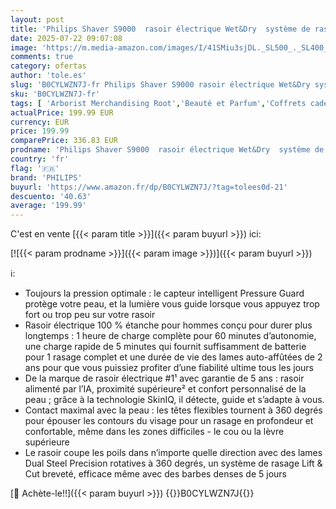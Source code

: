 ```yaml
---
layout: post
title: 'Philips Shaver S9000  rasoir électrique Wet&Dry  système de rasage Lift & Cut et technologie SkinIQ  tondeuse rétractable  Quick Clean Pod  socle de charge  coffret de voyage  argent chromé  S9975/54'
date: 2025-07-22 09:07:08
image: 'https://m.media-amazon.com/images/I/41SMiu3sjDL._SL500_._SL400_.jpg'
comments: true
category: ofertas
author: 'tole.es'
slug: 'B0CYLWZN7J-fr Philips Shaver S9000 rasoir électrique Wet&Dry système de...'
sku: 'B0CYLWZN7J-fr'
tags: [ 'Arborist Merchandising Root','Beauté et Parfum','Coffrets cadeaux','Custom Stores','Hygiène et Santé','Rasage et épilation','Rasoirs à têtes rotatives homme','Rasoirs électriques et accessoires','Rasoirs électriques homme','Self Service','b31acd77-12f3-40a7-b277-3c742bccc7d7_0','b31acd77-12f3-40a7-b277-3c742bccc7d7_7601','philips','🇫🇷', ]
actualPrice: 199.99 EUR
currency: EUR
price: 199.99
comparePrice: 336.83 EUR
prodname: 'Philips Shaver S9000  rasoir électrique Wet&Dry  système de rasage Lift & Cut et technologie SkinIQ  tondeuse rétractable  Quick Clean Pod  socle de charge  coffret de voyage  argent chromé  S9975/54'
country: 'fr'
flag: '🇫🇷'
brand: 'PHILIPS'
buyurl: 'https://www.amazon.fr/dp/B0CYLWZN7J/?tag=tolees0d-21'
descuento: '40.63'
average: '199.99'
---
```


C'est en vente [{{< param title >}}]({{< param buyurl >}}) ici:

[![{{< param prodname >}}]({{< param image >}})]({{< param buyurl >}})

ℹ️:

- Toujours la pression optimale : le capteur intelligent Pressure Guard protège votre peau, et la lumière vous guide lorsque vous appuyez trop fort ou trop peu sur votre rasoir
- Rasoir électrique 100 % étanche pour hommes conçu pour durer plus longtemps : 1 heure de charge complète pour 60 minutes d’autonomie, une charge rapide de 5 minutes qui fournit suffisamment de batterie pour 1 rasage complet et une durée de vie des lames auto-affûtées de 2 ans pour que vous puissiez profiter d’une fiabilité ultime tous les jours
- De la marque de rasoir électrique #1¹ avec garantie de 5 ans : rasoir alimenté par l’IA, proximité supérieure² et confort personnalisé de la peau ; grâce à la technologie SkinIQ, il détecte, guide et s’adapte à vous.
- Contact maximal avec la peau : les têtes flexibles tournent à 360 degrés pour épouser les contours du visage pour un rasage en profondeur et confortable, même dans les zones difficiles - le cou ou la lèvre supérieure
- Le rasoir coupe les poils dans n’importe quelle direction avec des lames Dual Steel Precision rotatives à 360 degrés, un système de rasage Lift & Cut breveté, efficace même avec des barbes denses de 5 jours

[🛒 Achète-le!!]({{< param buyurl >}})
{{<world>}}B0CYLWZN7J{{</world>}}
